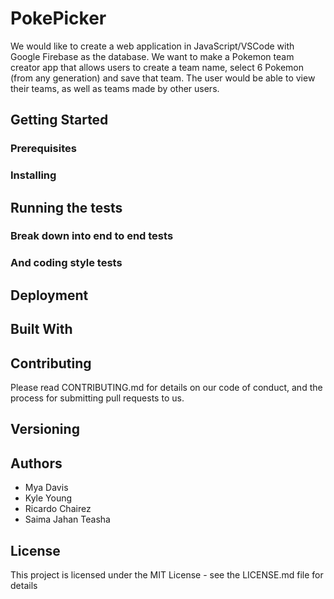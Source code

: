 # PokePicker
We would like to create a web application in JavaScript/VSCode with Google Firebase as the database. We want to make a Pokemon team creator app that allows users to create a team name, select 6 Pokemon (from any generation) and save that team. The user would be able to view their teams, as well as teams made by other users.

## Getting Started


### Prerequisites


### Installing


## Running the tests


### Break down into end to end tests


### And coding style tests


## Deployment


## Built With


## Contributing
Please read CONTRIBUTING.md for details on our code of conduct, and the process for submitting pull requests to us.

## Versioning


## Authors
- Mya Davis
- Kyle Young
- Ricardo Chairez
- Saima Jahan Teasha

## License
This project is licensed under the MIT License - see the LICENSE.md file for details
